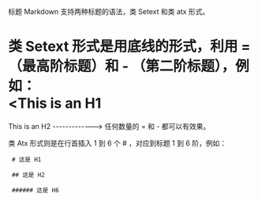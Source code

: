 标题 
Markdown 支持两种标题的语法，类 Setext 和类 atx 形式。      
   
类 Setext 形式是用底线的形式，利用 = （最高阶标题）和 - （第二阶标题），例如：      
   <This is an H1
=============
This is an H2
------------->
任何数量的 = 和 - 都可以有效果。   
   
类 Atx 形式则是在行首插入 1 到 6 个 # ，对应到标题 1 到 6 阶，例如：   

     # 这是 H1
     
     ## 这是 H2
     
     ###### 这是 H6
